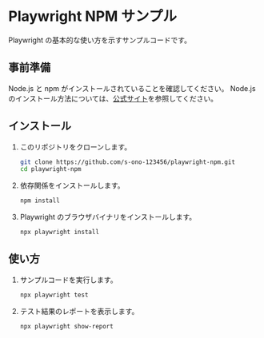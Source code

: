 # Playwright NPM サンプル

Playwright の基本的な使い方を示すサンプルコードです。

## 事前準備

Node.js と npm がインストールされていることを確認してください。
Node.js のインストール方法については、[公式サイト](https://nodejs.org/)を参照してください。

## インストール
1. このリポジトリをクローンします。

    ```bash
    git clone https://github.com/s-ono-123456/playwright-npm.git
    cd playwright-npm
    ```

2. 依存関係をインストールします。

    ```bash
    npm install
    ```
3. Playwright のブラウザバイナリをインストールします。

    ```bash
    npx playwright install
    ```

## 使い方
1. サンプルコードを実行します。

    ```bash
    npx playwright test
    ```

2. テスト結果のレポートを表示します。
    ```bash
    npx playwright show-report
    ```